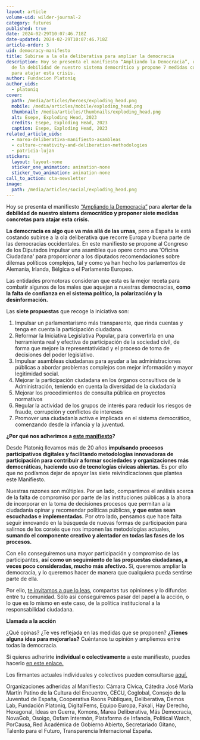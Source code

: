 ```yaml
---
layout: article
volume-uid: wilder-journal-2
category: futures
published: true
date: 2024-02-29T10:07:46.718Z
date-updated: 2024-02-29T10:07:46.718Z
article-order: 3
uid: democracy-manifesto
title: Subirse a la ola deliberativa para ampliar la democracia
description: Hoy se presenta el manifiesto “Ampliando la Democracia”, que alerta
  de la debilidad de nuestro sistema democrático y propone 7 medidas concretas
  para atajar esta crisis.
author: Fundacion Platoniq
author_uids:
  - platoniq
cover:
  path: /media/articles/heroes/exploding_head.png
  mobile: /media/articles/mobile/exploding_head.png
  thumbnail: /media/articles/thumbnails/exploding_head.png
  alt: Esepe, Exploding Head, 2023
  credits: Esepe, Exploding Head, 2023
  caption: Esepe, Exploding Head, 2023
related_article_uids:
  - marea-deliberativa-manifiesto-asambleas
  - culture-creativity-and-deliberation-methodologies
  - patricia-lujan
stickers:
  layout: layout-none
  sticker_one_animation: animation-none
  sticker_two_animation: animation-none
call_to_action: cta-newsletter
image:
  path: /media/articles/social/exploding_head.png
---
```

Hoy se presenta el manifiesto [“Ampliando la Democracia”](https://ampliandodemocracia.org/manifiesto-por-la-ampliacion-de-la-democracia/) para **alertar de la debilidad de nuestro sistema democrático y proponer siete medidas concretas para atajar esta crisis.**

**La democracia es algo que va más allá de las urnas,** pero a España le está costando subirse a la ola deliberativa que recorre Europa y buena parte de las democracias occidentales. En este manifiesto se propone al Congreso de los Diputados impulsar una asamblea que opere como una 'Oficina Ciudadana' para proporcionar a los diputados recomendaciones sobre dilemas políticos complejos, tal y como ya han hecho los parlamentos de Alemania, Irlanda, Bélgica o el Parlamento Europeo.

Las entidades promotoras consideran que esta es la mejor receta para combatir algunos de los males que aquejan a nuestras democracias, **como la falta de confianza en el sistema político, la polarización y la desinformación.**

Las **siete propuestas** que recoge la iniciativa son:

1. Impulsar un parlamentarismo más transparente, que rinda cuentas y tenga en cuenta la participación ciudadana.
2. Reformar la Iniciativa Legislativa Popular, para convertirla en una herramienta real y efectiva de participación de la sociedad civil, de forma que mejore la representatividad y el proceso de toma de decisiones del poder legislativo.
3. Impulsar asambleas ciudadanas para ayudar a las administraciones públicas a abordar problemas complejos con mejor información y mayor legitimidad social.
4. Mejorar la participación ciudadana en los órganos consultivos de la Administración, teniendo en cuenta la diversidad de la ciudadanía
5. Mejorar los procedimientos de consulta pública en proyectos normativos
6. Regular la actividad de los grupos de interés para reducir los riesgos de fraude, corrupción y conflictos de intereses
7. Promover una ciudadanía activa e implicada en el sistema democrático, comenzando desde la infancia y la juventud.

**¿Por qué nos adherimos a [este manifiesto](https://ampliandodemocracia.org/manifiesto-por-la-ampliacion-de-la-democracia/)?**

Desde Platoniq llevamos más de 20 años **impulsando procesos participativos digitales y facilitando metodologías innovadoras de participación para contribuir a formar sociedades y organizaciones más democráticas, haciendo uso de tecnologías cívicas abiertas.** Es por ello que no podíamos dejar de apoyar las siete reivindicaciones que plantea este Manifiesto.

Nuestras razones son múltiples. Por un lado, compartimos el análisis acerca de la falta de compromiso por parte de las instituciones públicas a la ahora de incorporar en la toma de decisiones procesos que permitan a la ciudadanía opinar y recomendar políticas públicas, **y que estas sean escuchadas e implementadas.** Por otro lado, pensamos que hace falta seguir innovando en la búsqueda de nuevas formas de participación para salirnos de los corsés que nos imponen las metodologías actuales, **sumando el componente creativo y alentador en todas las fases de los procesos.**

Con ello conseguiremos una mayor participación y compromiso de las participantes, **así como un seguimiento de las propuestas ciudadanas, a veces poco consideradas, mucho más afectivo.** Sí, queremos ampliar la democracia, y lo queremos hacer de manera que cualquiera pueda sentirse parte de ella. 

Por ello, [te invitamos a que lo leas](https://ampliandodemocracia.org/manifiesto-por-la-ampliacion-de-la-democracia/), compartas tus opiniones y lo difundas entre tu comunidad. Sólo así conseguiremos pasar del papel a la acción, o lo que es lo mismo en este caso, de la política institucional a la responsabilidad ciudadana.

**Llamada a la acción**

¿Qué opinas? ¿Te ves reflejada en las medidas que se proponen? **¿Tienes alguna idea para mejorarlas?** Cuéntanos tu opinión y ampliemos entre todas la democracia.

Si quieres adherirte **individual o colectivamente** a este manifiesto, puedes hacerlo [en este enlace.](https://ampliandodemocracia.org/manifiesto-por-la-ampliacion-de-la-democracia/)

Los firmantes actuales individuales y colectivos pueden consultarse [aquí.](https://docs.google.com/document/d/1bthN4p7DxwiUms6gUQ4V4AvGnWUqn17m/edit?rtpof=true&sd=true)

Organizaciones adheridas al Manifiesto: Cámara Cívica, Cátedra José María Martín Patino de la Cultura del Encuentro, CECU, Coglobal, Consejo de la Juventud de España, Cooperativa Raons Públiques, Deliberativa, Demos Lab, Fundación Platoniq, DigitalFems, Equipo Europa, Fakali, Hay Derecho, Hexagonal, Ideas en Guerra, Komons, Marea Deliberativa, Más Democracia, NovaGob, Osoigo, Oxfam Intermón, Plataforma de Infancia, Political Watch, PorCausa, Red Académica de Gobierno Abierto, Secretariado Gitano, Talento para el Futuro, Transparencia Internacional España.
